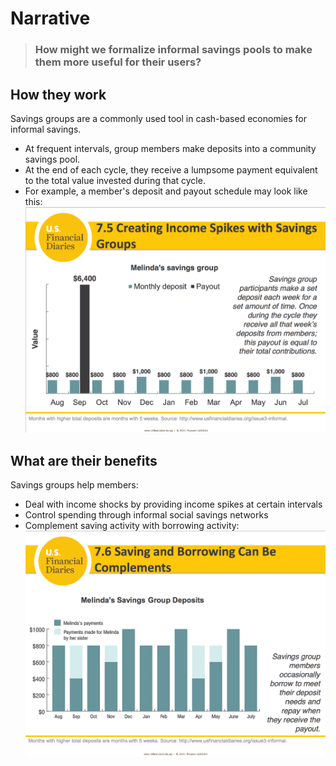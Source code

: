 # Narrative

> ### How might we formalize informal savings pools to make them more useful for their users?

## How they work

Savings groups are a commonly used tool in cash-based economies for informal savings.
- At frequent intervals, group members make deposits into a community savings pool.
- At the end of each cycle, they receive a lumpsome payment equivalent to the total value invested during that cycle.
- For example, a member's deposit and payout schedule may look like this:
![Sample Deposit & Payout Schedule](https://github.com/Cash-Economy/BMGF/blob/master/research/savings-groups-data/sample-deposit-payout-schedule.png "Visualizing a savings group from a member's perspective")

## What are their benefits

Savings groups help members:
- Deal with income shocks by providing income spikes at certain intervals
- Control spending through informal social savings networks
- Complement saving activity with borrowing activity:
![Savings Group Deposits](https://github.com/Cash-Economy/BMGF/blob/master/research/savings-groups-data/members-borrow-to-meet-deposit-commitments.png "Savings complements borrowing")
